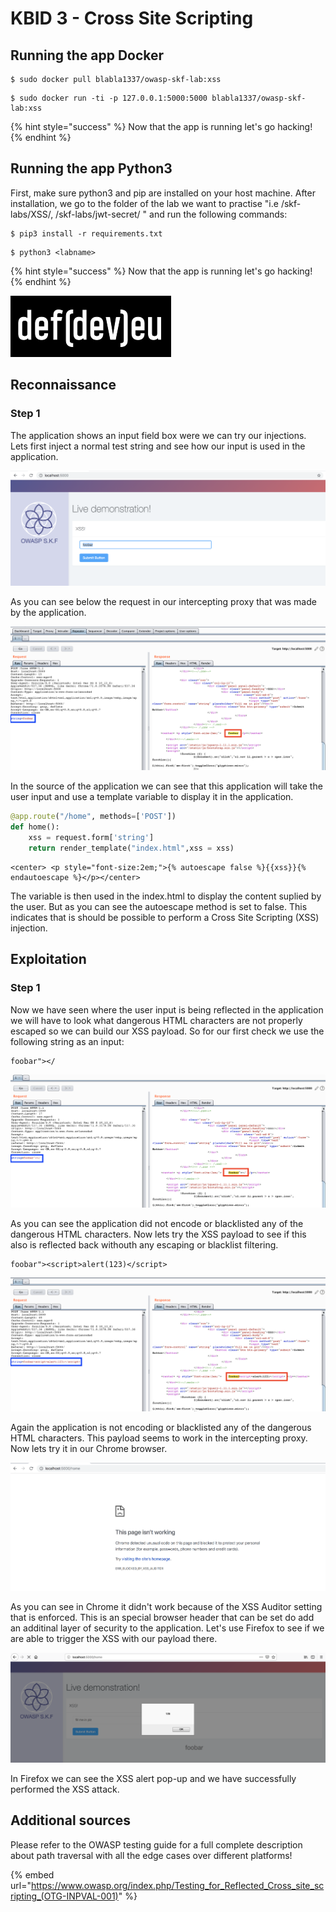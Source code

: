 # KBID 3 - Cross Site Scripting

## Running the app Docker

```
$ sudo docker pull blabla1337/owasp-skf-lab:xss
```

```
$ sudo docker run -ti -p 127.0.0.1:5000:5000 blabla1337/owasp-skf-lab:xss
```

{% hint style="success" %}
Now that the app is running let's go hacking!
{% endhint %}

## Running the app Python3

First, make sure python3 and pip are installed on your host machine. After installation, we go to the folder of the lab we want to practise "i.e /skf-labs/XSS/, /skf-labs/jwt-secret/ " and run the following commands:

```
$ pip3 install -r requirements.txt
```

```
$ python3 <labname>
```

{% hint style="success" %}
Now that the app is running let's go hacking!
{% endhint %}

![Docker image and write-up thanks to DefDev!](../../.gitbook/assets/logo.defdev.1608z.whtonblk.256.png)

## Reconnaissance

### Step 1

The application shows an input field box were we can try our injections. Lets first inject a normal test string and see how our input is used in the application.

![](../../.gitbook/assets/screen-shot-2019-01-29-at-12.58.36.png)

As you can see below the request in our intercepting proxy that was made by the application.

![](../../.gitbook/assets/screen-shot-2019-01-29-at-13.01.50.png)

In the source of the application we can see that this application will take the user input and use a template variable to display it in the application.

```python
@app.route("/home", methods=['POST'])
def home():
    xss = request.form['string']
    return render_template("index.html",xss = xss)
```

```markup
<center> <p style="font-size:2em;">{% autoescape false %}{{xss}}{% endautoescape %}</p></center>
```

The variable is then used in the index.html to display the content suplied by the user. But as you can see the autoescape method is set to false. This indicates that is should be possible to perform a Cross Site Scripting (XSS) injection.

## Exploitation

### Step 1

Now we have seen where the user input is being reflected in the application we will have to look what dangerous HTML characters are not properly escaped so we can build our XSS payload. So for our first check we use the following string as an input:

```
foobar"></
```

![](../../.gitbook/assets/screen-shot-2019-01-29-at-13.02.25.png)

As you can see the application did not encode or blacklisted any of the dangerous HTML characters. Now lets try the XSS payload to see if this also is reflected back withouth any escaping or blacklist filtering.

```
foobar"><script>alert(123)</script>
```

![](../../.gitbook/assets/screen-shot-2019-01-29-at-13.03.01.png)

Again the application is not encoding or blacklisted any of the dangerous HTML characters. This payload seems to work in the intercepting proxy. Now lets try it in our Chrome browser.

![](../../.gitbook/assets/screen-shot-2019-01-29-at-13.08.38.png)

As you can see in Chrome it didn't work because of the XSS Auditor setting that is enforced. This is an special browser header that can be set do add an additinal layer of security to the application. Let's use Firefox to see if we are able to trigger the XSS with our payload there.

![](../../.gitbook/assets/screen-shot-2019-01-29-at-13.05.36.png)

In Firefox we can see the XSS alert pop-up and we have successfully performed the XSS attack.

## Additional sources

Please refer to the OWASP testing guide for a full complete description about path traversal with all the edge cases over different platforms!

{% embed url="https://www.owasp.org/index.php/Testing_for_Reflected_Cross_site_scripting_(OTG-INPVAL-001)" %}
